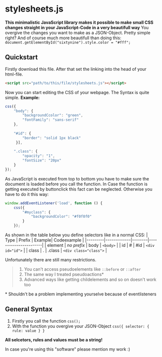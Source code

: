 # stylesheets.js

**This minimalistic JavaScript library makes it possible to make small CSS changes straight in your JavaScript-Code in a very beautifull way**
You overgive the changes you want to make as a JSON-Object. Pretty simple right? And of course much more beautifull than doing this: `document.getElementById("sixtynine").style.color = "#fff";`


## Quickstart
Firstly download this file. After that set the linking into the head of your html-file.
```html
<script src="path/to/this/file/stylesheets.js"></script>
```

Now you can start editing the CSS of your webpage. The Syntax is quite simple.
**Example:**
```js
css({
    "body": {
        "backgroundCcolor": "green",
        "fontFamily": "sans-serif" 
    }, 
        
    "#id": {
        "border": "solid 1px black"
     }],
        
    ".class": {
        "opacity": "1",
        "fontSize": "20px"
    }
});
```

As JavaScript is executed from top to bottom you have to make sure the document is loaded before you call the function. In Case the function is getting executed by buttonclick this fact can be neglected. Otherwise you have to do it this way:
```js
window.addEventListener('load', function () {
    css({
        "#myclass": {
            "backgroundColor": "#f0f0f0"
        }
    });
```

As shown in the table below you define selectors like in a normal CSS:
| Type    | Prefix      | Example| Codeexample           |
|---------|-------------|--------|-----------------------|
| element | _no prefix_ | body   | `<body>`              |
| id      | #           | #id    | `<div id="id">`       |
| class   | .           | .class | `<div class="class">` |

Unfortunately there are still many restrictions.

> 1. You can't access pseudoelements like `::before` or `::after`
> 2. The same way I treated pseudoactions\*
> 3. Advanced ways like getting childelements and so on doesn't work too

\* Shouldn't be a problem implementing yourselve because of eventlisteners 


## General Syntax
1. Firstly you call the function `css();`
2. With the function you overgive your JSON-Object `css({ selector: { rule: value } }`

**All selcetors, rules and values must be a string!**

In case you're using this "software" please mention my work :)
